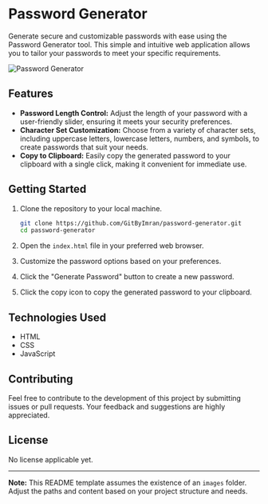 # Password Generator

Generate secure and customizable passwords with ease using the Password Generator tool. This simple and intuitive web application allows you to tailor your passwords to meet your specific requirements.

![Password Generator](https://i.ibb.co/rttHBGL/image.png)

## Features

- **Password Length Control:** Adjust the length of your password with a user-friendly slider, ensuring it meets your security preferences.
- **Character Set Customization:** Choose from a variety of character sets, including uppercase letters, lowercase letters, numbers, and symbols, to create passwords that suit your needs.
- **Copy to Clipboard:** Easily copy the generated password to your clipboard with a single click, making it convenient for immediate use.

## Getting Started

1. Clone the repository to your local machine.
   ```bash
   git clone https://github.com/GitByImran/password-generator.git
   cd password-generator
   ```

2. Open the `index.html` file in your preferred web browser.

3. Customize the password options based on your preferences.

4. Click the "Generate Password" button to create a new password.

5. Click the copy icon to copy the generated password to your clipboard.

## Technologies Used

- HTML
- CSS
- JavaScript

## Contributing

Feel free to contribute to the development of this project by submitting issues or pull requests. Your feedback and suggestions are highly appreciated.

## License

No license applicable yet.

---

**Note:** This README template assumes the existence of an `images` folder. Adjust the paths and content based on your project structure and needs.